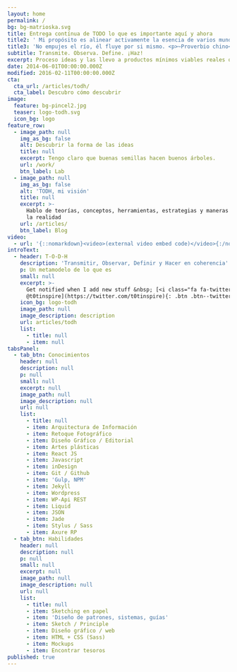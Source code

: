 ```yaml
---
layout: home
permalink: /
bg: bg-matrioska.svg
title: Entrega contínua de TODO lo que es importante aquí y ahora
title2: ' Mi propósito es alinear activamente la esencia de varios mundos: <ul> <li>Arte y creación</li> <li>Prototipado evolutivo</li> <li>Diseño web UI/UX</li> <li>Maquetación Front-end</li> <li>Procesos y metodos ágiles</li> <li>Conciencia y meditación</li> </ul> '
title3: 'No empujes el río, él fluye por si mismo. <p>~Proverbio chino</p>'
subtitle: Transmite. Observa. Define. ¡Haz!
excerpt: Proceso ideas y las llevo a productos mínimos viables reales que evolucionan.
date: 2014-06-01T00:00:00.000Z
modified: 2016-02-11T00:00:00.000Z
cta:
  cta_url: /articles/todh/
  cta_label: Descubro cómo descubrir
image:
  feature: bg-pincel2.jpg
  teaser: logo-todh.svg
  icon_bg: logo
feature_row:
  - image_path: null
    img_as_bg: false
    alt: Descubrir la forma de las ideas
    title: null
    excerpt: Tengo claro que buenas semillas hacen buenos árboles.
    url: /work/
    btn_label: Lab
  - image_path: null
    img_as_bg: false
    alt: 'TODH, mi visión'
    title: null
    excerpt: >-
      Hablo de teorías, conceptos, herramientas, estrategias y maneras de pensar
      la realidad
    url: /articles/
    btn_label: Blog
video:
  - url: '{::nomarkdown}<video>(external video embed code)</video>{:/nomarkdown}'
introText:
  - header: T-O-D-H
    description: 'Transmitir, Observar, Definir y Hacer en coherencia'
    p: Un metamodelo de lo que es
    small: null
    excerpt: >-
      Get notified when I add new stuff &nbsp; [<i class="fa fa-twitter"></i>
      @t0tinspire](https://twitter.com/t0tinspire){: .btn .btn--twitter}
    icon_bg: logo-todh
    image_path: null
    image_description: description
    url: articles/todh
    list:
      - title: null
      - item: null
tabsPanel:
  - tab_btn: Conocimientos
    header: null
    description: null
    p: null
    small: null
    excerpt: null
    image_path: null
    image_description: null
    url: null
    list:
      - title: null
      - item: Arquitectura de Información
      - item: Retoque Fotográfico
      - item: Diseño Gráfico / Editorial
      - item: Artes plásticas
      - item: React JS
      - item: Javascript
      - item: inDesign
      - item: Git / Github
      - item: 'Gulp, NPM'
      - item: Jekyll
      - item: Wordpress
      - item: WP-Api REST
      - item: Liquid
      - item: JSON
      - item: Jade
      - item: Stylus / Sass
      - item: Axure RP
  - tab_btn: Habilidades
    header: null
    description: null
    p: null
    small: null
    excerpt: null
    image_path: null
    image_description: null
    url: null
    list:
      - title: null
      - item: Sketching en papel
      - item: 'Diseño de patrones, sistemas, guías'
      - item: Sketch / Principle
      - item: Diseño gráfico / web
      - item: HTML + CSS (Sass)
      - item: Mockups
      - item: Encontrar tesoros
published: true
---
```

